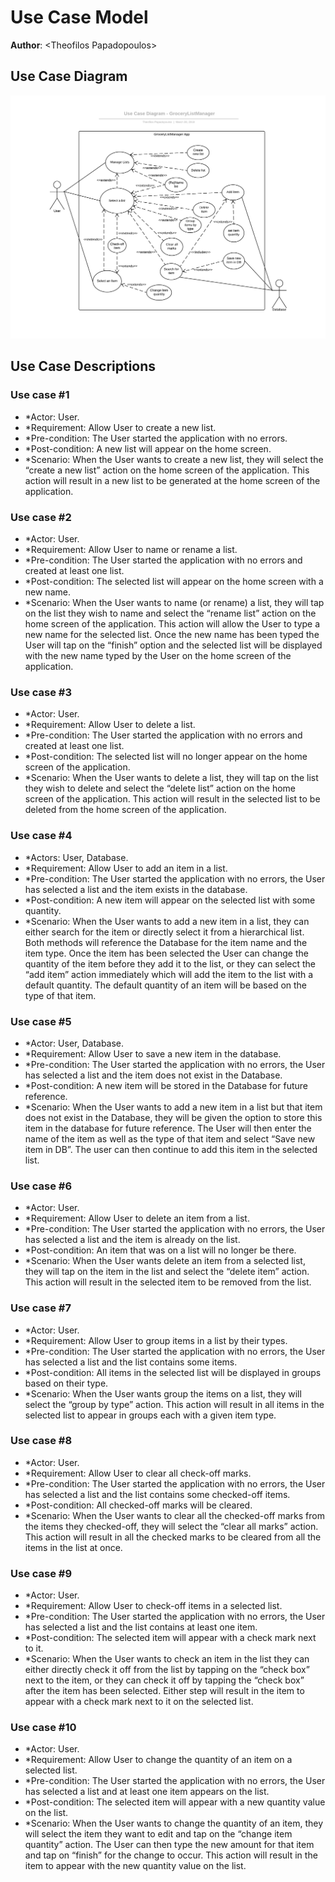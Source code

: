 # Use Case Model

**Author**: \<Theofilos Papadopoulos\>

## Use Case Diagram

![UseModel](../Docs/Diagrams/User-DiagramOriginal.png) 

## Use Case Descriptions

### Use case #1 
-	*Actor: User.
-	*Requirement: Allow User to create a new list.
-	*Pre-condition: The User started the application with no errors.
-	*Post-condition: A new list will appear on the home screen.
-	*Scenario: When the User wants to create a new list, they will select the “create a new list” action on the home screen of the application. This action will result in a new list to be generated at the home screen of the application.
### Use case #2
-	*Actor: User.
-	*Requirement: Allow User to name or rename a list.
-	*Pre-condition: The User started the application with no errors and created at least one list.
-	*Post-condition: The selected list will appear on the home screen with a new name.
-	*Scenario: When the User wants to name (or rename) a list, they will tap on the list they wish to name and select the “rename list” action on the home screen of the application. This action will allow the User to type a new name for the selected list. Once the new name has been typed the User will tap on the “finish” option and the selected list will be displayed with the new name typed by the User on the home screen of the application.
### Use case #3
-	*Actor: User.
-	*Requirement: Allow User to delete a list.
-	*Pre-condition: The User started the application with no errors and created at least one list.
-	*Post-condition: The selected list will no longer appear on the home screen of the application.
-	*Scenario: When the User wants to delete a list, they will tap on the list they wish to delete and select the “delete list” action on the home screen of the application. This action will result in the selected list to be deleted from the home screen of the application.
### Use case #4
-	*Actors: User, Database.
-	*Requirement: Allow User to add an item in a list.
-	*Pre-condition: The User started the application with no errors, the User has selected a list and the item exists in the database.
-	*Post-condition: A new item will appear on the selected list with some quantity.
-	*Scenario: When the User wants to add a new item in a list, they can either search for the item or directly select it from a hierarchical list. Both methods will reference the Database for the item name and the item type. Once the item has been selected the User can change the quantity of the item before they add it to the list, or they can select the “add item” action immediately which will add the item to the list with a default quantity. The default quantity of an item will be based on the type of that item.

### Use case #5
-	*Actor: User, Database.
-	*Requirement: Allow User to save a new item in the database.
-	*Pre-condition: The User started the application with no errors, the User has selected a list and the item does not exist in the Database.
-	*Post-condition: A new item will be stored in the Database for future reference.
-	*Scenario: When the User wants to add a new item in a list but that item does not exist in the Database, they will be given the option to store this item in the database for future reference. The User will then enter the name of the item as well as the type of that item and select “Save new item in DB”. The user can then continue to add this item in the selected list.
### Use case #6
-	*Actor: User.
-	*Requirement: Allow User to delete an item from a list.
-	*Pre-condition: The User started the application with no errors, the User has selected a list and the item is already on the list.
-	*Post-condition: An item that was on a list will no longer be there.
-	*Scenario: When the User wants delete an item from a selected list, they will tap on the item in the list and select the “delete item” action. This action will result in the selected item to be removed from the list.
### Use case #7
-	*Actor: User.
-	*Requirement: Allow User to group items in a list by their types.
-	*Pre-condition: The User started the application with no errors, the User has selected a list and the list contains some items.
-	*Post-condition: All items in the selected list will be displayed in groups based on their type.
-	*Scenario: When the User wants group the items on a list, they will select the “group by type” action. This action will result in all items in the selected list to appear in groups each with a given item type.

### Use case #8
-	*Actor: User.
-	*Requirement: Allow User to clear all check-off marks.
-	*Pre-condition: The User started the application with no errors, the User has selected a list and the list contains some checked-off items.
-	*Post-condition: All checked-off marks will be cleared.
-	*Scenario: When the User wants to clear all the checked-off marks from the items they checked-off, they will select the “clear all marks” action. This action will result in all the checked marks to be cleared from all the items in the list at once.

### Use case #9
-	*Actor: User.
-	*Requirement: Allow User to check-off items in a selected list.
-	*Pre-condition: The User started the application with no errors, the User has selected a list and the list contains at least one item.
-	*Post-condition: The selected item will appear with a check mark next to it.
-	*Scenario: When the User wants to check an item in the list they can either directly check it off from the list by tapping on the “check box” next to the item, or they can check it off by tapping the “check box” after the item has been selected. Either step will result in the item to appear with a check mark next to it on the selected list.

### Use case #10
-	*Actor: User.
-	*Requirement: Allow User to change the quantity of an item on a selected list.
-	*Pre-condition: The User started the application with no errors, the User has selected a list and at least one item appears on the list.
-	*Post-condition: The selected item will appear with a new quantity value on the list.
-	*Scenario: When the User wants to change the quantity of an item, they will select the item they want to edit and tap on the “change item quantity” action. The User can then type the new amount for that item and tap on “finish” for the change to occur. This action will result in the item to appear with the new quantity value on the list.
